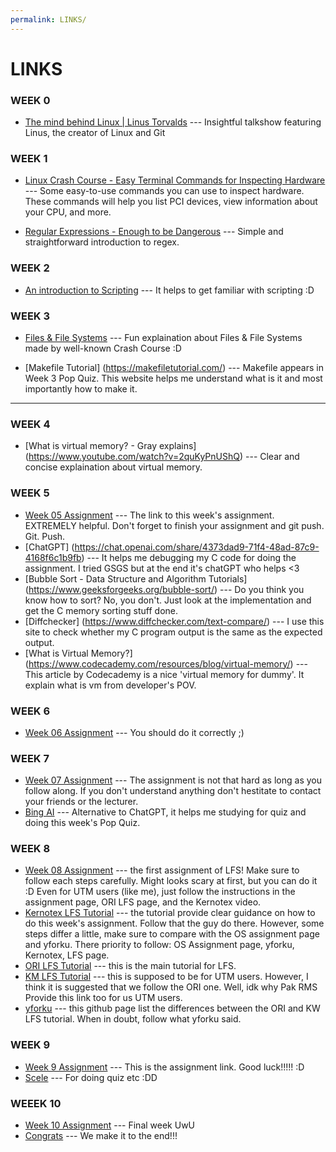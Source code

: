 ```yaml
---
permalink: LINKS/
---
```


# LINKS

### WEEK 0
* [The mind behind Linux | Linus Torvalds](https://youtu.be/o8NPllzkFhE?si=eA6l6ezerwGZ5hZZ) --- Insightful talkshow featuring Linus, the creator of Linux and Git

### WEEK 1
* [Linux Crash Course - Easy Terminal Commands for Inspecting Hardware](https://youtu.be/oGyJr-iUwt8?si=59V2boc0XfmlFekg) ---
Some easy-to-use commands you can use to inspect hardware.
These commands will help you list PCI devices, view information about your CPU, and more.

* [Regular Expressions - Enough to be Dangerous](https://youtu.be/bgBWp9EIlMM?si=QosE9_pv0LuRJ9vD) --- Simple and straightforward introduction to regex.

### WEEK 2
* [An introduction to Scripting](https://astrobiomike.github.io/unix/scripting) --- It helps to get familiar with scripting :D

### WEEK 3
* [Files & File Systems](https://www.youtube.com/watch?v=KN8YgJnShPM) --- 
Fun explaination about Files & File Systems made by well-known Crash Course :D 

* [Makefile Tutorial] (https://makefiletutorial.com/) ---
Makefile appears in Week 3 Pop Quiz. This website helps me understand what is it and most importantly how to make it. 
<hr>

### WEEK 4 
* [What is virtual memory? - Gray explains] (https://www.youtube.com/watch?v=2quKyPnUShQ) --- Clear and concise explaination about virtual memory.

### WEEK 5 
* [Week 05 Assignment](https://osp4diss.vlsm.org/W05-01.html) --- The link to this week's assignment. EXTREMELY helpful. Don't forget to finish your assignment and git push. Git. Push.
* [ChatGPT] (https://chat.openai.com/share/4373dad9-71f4-48ad-87c9-4168f6c1b9fb) --- It helps me debugging my C code for doing the assignment. I tried GSGS but at the end it's chatGPT who helps <3  
* [Bubble Sort - Data Structure and Algorithm Tutorials] (https://www.geeksforgeeks.org/bubble-sort/) --- Do you think you know how to sort? No, you don't. Just look at the implementation and get the C memory sorting stuff done. 
* [Diffchecker] (https://www.diffchecker.com/text-compare/) --- I use this site to check whether my C program output is the same as the expected output.
* [What is Virtual Memory?] (https://www.codecademy.com/resources/blog/virtual-memory/) --- This article by Codecademy is a nice 'virtual memory for dummy'. It explain what is vm from developer's POV. 

### WEEK 6
* [Week 06 Assignment](https://osp4diss.vlsm.org/W06-01.html) --- You should do it correctly ;) 

### WEEK 7 
* [Week 07 Assignment](https://osp4diss.vlsm.org/W07-01.html) --- The assignment is not that hard as long as you follow along. If you don't understand anything don't hestitate to contact your friends or the lecturer. 
* [Bing AI](https://www.bing.com/search) --- Alternative to ChatGPT, it helps me studying for quiz and doing this week's Pop Quiz.

### WEEK 8 
* [Week 08 Assignment](https://osp4diss.vlsm.org/W08-01.html) --- the first assignment of LFS! Make sure to follow each steps carefully. Might looks scary at first, but you can do it :D Even for UTM users (like me), just follow the instructions in the assignment page, ORI LFS page, and the Kernotex video. 
* [Kernotex LFS Tutorial](https://www.youtube.com/watch?v=uggsnHSELos&list=PLyc5xVO2uDsA5QPbtj_eYU8J0qrvU6315&index=7) --- the tutorial provide clear guidance on how to do this week's assignment. Follow that the guy do there. However, some steps differ a little, make sure to compare with the OS assignment page and yforku. There priority to follow: OS Assignment page, yforku, Kernotex, LFS page. 
* [ORI LFS Tutorial](https://www.linuxfromscratch.org/~xry111/lfs/view/arm64/chapter05/gcc-libstdc++.html) --- this is the main tutorial for LFS. 
* [KM LFS Tutorial](https://www.linuxfromscratch.org/lfs/view/12.0/chapter05/glibc.html) --- this is supposed to be for UTM users. However, I think it is suggested that we follow the ORI one. Well, idk why Pak RMS Provide this link too for us UTM users. 
* [yforku](https://yforku.github.io/os232/LFS/#idx01) --- this github page list the differences between the ORI and KW LFS tutorial. When in doubt, follow what yforku said.

### WEEK 9
* [Week 9 Assignment](https://osp4diss.vlsm.org/W09-04.html) --- This is the assignment link. Good luck!!!!! :D
* [Scele](https://scele.cs.ui.ac.id/) --- For doing quiz etc  :DD

### WEEEK 10 
* [Week 10 Assignment](https://osp4diss.vlsm.org/W10-04.html) --- Final week UwU 
* [Congrats](https://media.tenor.com/f_saBHiUTz0AAAAC/cute-cat.gif) --- We make it to the end!!!


